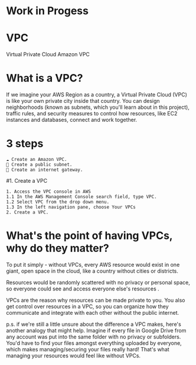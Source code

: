 # Work in Progess
# VPC
Virtual Private Cloud
Amazon VPC


# What is a VPC?
If we imagine your AWS Region as a country, a Virtual Private Cloud (VPC) is like your own private city inside that country.
You can design neighborhoods (known as subnets, which you'll learn about in this project), traffic rules, and security measures to control how resources, like EC2 instances and databases, connect and work together.

# 3 steps
```
☁️ Create an Amazon VPC.
🥅 Create a public subnet.
🚪 Create an internet gateway.
```

#1. Create a VPC
```
1. Access the VPC console in AWS
1.1 In the AWS Management Console search field, type VPC.
1.2 Select VPC from the drop down menu.
1.3 In the left navigation pane, choose Your VPCs
2. Create a VPC.
```
# What's the point of having VPCs, why do they matter?
To put it simply - without VPCs, every AWS resource would exist in one giant, open space in the cloud, like a country without cities or districts.

Resources would be randomly scattered with no privacy or personal space, so everyone could see and access everyone else's resources .

VPCs are the reason why resources can be made private to you. You also get control over resources in a VPC, so you can organize how they communicate and integrate with each other without the public internet.

p.s. if we're still a little unsure about the difference a VPC makes, here's another analogy that might help. Imagine if every file in Google Drive from any account was put into the same folder with no privacy or subfolders. You'd have to find your files amongst everything uploaded by everyone, which makes managing/securing your files really hard! That's what managing your resources would feel like without VPCs.


